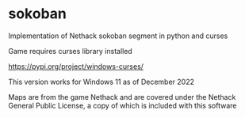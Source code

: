 # sokoban
Implementation of Nethack sokoban segment in python and curses

Game requires curses library installed

https://pypi.org/project/windows-curses/

This version works for Windows 11 as of December 2022

Maps are from the game Nethack and are covered under the Nethack General Public License, a copy of which is included with this software
